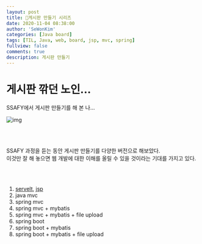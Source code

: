 ```yaml
---
layout: post
title: 🥐게시판 만들기 시리즈
date: 2020-11-04 08:38:00
author: 'SeWonKim'
categories: [Java board]
tags: [TIL, Java, web, board, jsp, mvc, spring]
fullview: false
comments: true
description: 게시판 만들기
---
```


# 게시판 깎던 노인...

SSAFY에서 게시판 만들기를 해 본 나...

![img](https://preview.redd.it/dunyje1uy2y51.jpg?width=640&crop=smart&auto=webp&s=6a4ee5d822f6c482f3f5009624cc9617978812bb)

&nbsp;  
&nbsp;

SSAFY 과정을 듣는 동안 게시판 만들기를 다양한 버전으로 해보았다.  
이것만 잘 해 놓으면 웹 개발에 대한 이해를 올릴 수 있을 것이라는 기대를 가지고 있다.

&nbsp;  
&nbsp;

1. [servelt](https://sewonkimm.github.io/java/2020/10/25/servlet.html), [jsp](https://sewonkimm.github.io/java/2020/10/25/jsp.html)
2. java mvc
3. spring mvc
4. spring mvc + mybatis
5. spring mvc + mybatis + file upload
6. spring boot
7. spring boot + mybatis
8. spring boot + mybatis + file upload
